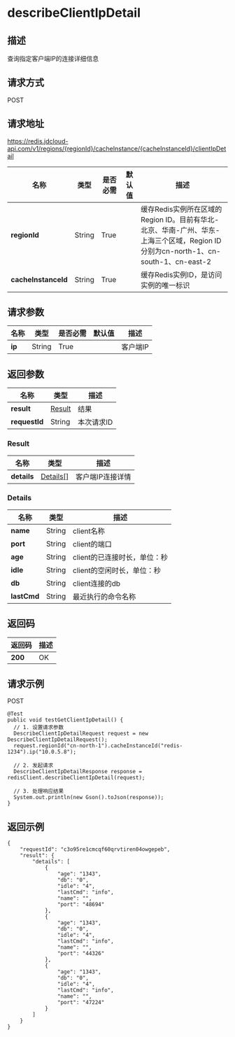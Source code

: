 # describeClientIpDetail


## 描述
查询指定客户端IP的连接详细信息

## 请求方式
POST

## 请求地址
https://redis.jdcloud-api.com/v1/regions/{regionId}/cacheInstance/{cacheInstanceId}/clientIpDetail

|名称|类型|是否必需|默认值|描述|
|---|---|---|---|---|
|**regionId**|String|True| |缓存Redis实例所在区域的Region ID。目前有华北-北京、华南-广州、华东-上海三个区域，Region ID分别为cn-north-1、cn-south-1、cn-east-2|
|**cacheInstanceId**|String|True| |缓存Redis实例ID，是访问实例的唯一标识|

## 请求参数
|名称|类型|是否必需|默认值|描述|
|---|---|---|---|---|
|**ip**|String|True| |客户端IP|


## 返回参数
|名称|类型|描述|
|---|---|---|
|**result**|[Result](describeclientipdetail#result)|结果|
|**requestId**|String|本次请求ID|

### <div id="result">Result</div>
|名称|类型|描述|
|---|---|---|
|**details**|[Details[]](describeclientipdetail#details)|客户端IP连接详情|
### <div id="details">Details</div>
|名称|类型|描述|
|---|---|---|
|**name**|String|client名称|
|**port**|String|client的端口|
|**age**|String|client的已连接时长，单位：秒|
|**idle**|String|client的空闲时长，单位：秒|
|**db**|String|client连接的db|
|**lastCmd**|String|最近执行的命令名称|

## 返回码
|返回码|描述|
|---|---|
|**200**|OK|

## 请求示例
POST
```
@Test
public void testGetClientIpDetail() {
  // 1. 设置请求参数
  DescribeClientIpDetailRequest request = new DescribeClientIpDetailRequest();
  request.regionId("cn-north-1").cacheInstanceId("redis-1234").ip("10.0.5.8");

  // 2. 发起请求
  DescribeClientIpDetailResponse response = redisClient.describeClientIpDetail(request);

  // 3. 处理响应结果
  System.out.println(new Gson().toJson(response));
}

```

## 返回示例
```
{
    "requestId": "c3o95re1cmcqf60qrvtiren04owgepeb", 
    "result": {
        "details": [
            {
                "age": "1343", 
                "db": "0", 
                "idle": "4", 
                "lastCmd": "info", 
                "name": "", 
                "port": "48694"
            }, 
            {
                "age": "1343", 
                "db": "0", 
                "idle": "4", 
                "lastCmd": "info", 
                "name": "", 
                "port": "44326"
            }, 
            {
                "age": "1343", 
                "db": "0", 
                "idle": "4", 
                "lastCmd": "info", 
                "name": "", 
                "port": "47224"
            }
        ]
    }
}
```
